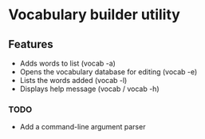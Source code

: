 # Vocabulary builder utility

## Features

- Adds words to list (vocab -a)
- Opens the vocabulary database for editing (vocab -e)
- Lists the words added (vocab -l)
- Displays help message (vocab / vocab -h)


### TODO

- Add a command-line argument parser
